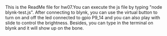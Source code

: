 This is the ReadMe file for hw07.You can execute the js file by typing "node blynk-test.js". After connecting to blynk, you can use the virtual button to turn on and off the led connected to gpio P9_14 and  you can also play with slide to control the brightness. Besides, you can type in the terminal on blynk and it will show up on the bone.
